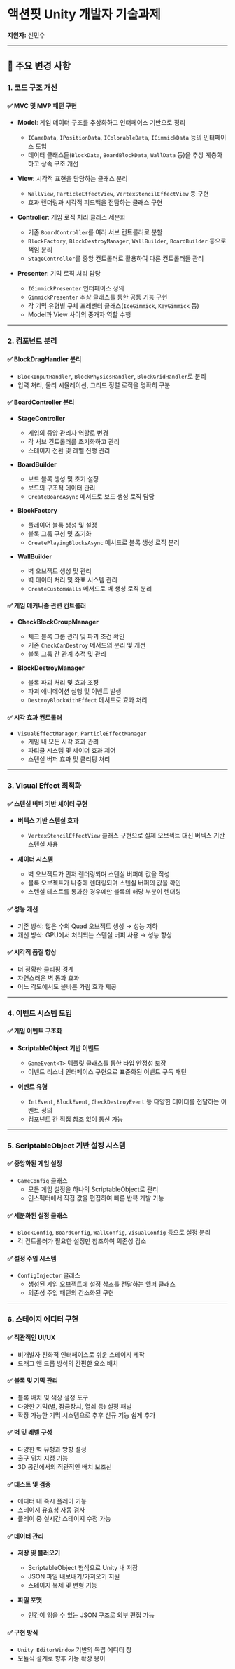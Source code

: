 # 액션핏 Unity 개발자 기술과제

**지원자:** 신민수

---

## 🌟 주요 변경 사항

### 1. 코드 구조 개선

#### ✅ MVC 및 MVP 패턴 구현

- **Model**: 게임 데이터 구조를 추상화하고 인터페이스 기반으로 정리  
  - `IGameData`, `IPositionData`, `IColorableData`, `IGimmickData` 등의 인터페이스 도입  
  - 데이터 클래스들(`BlockData`, `BoardBlockData`, `WallData` 등)을 추상 계층화하고 상속 구조 개선

- **View**: 시각적 표현을 담당하는 클래스 분리  
  - `WallView`, `ParticleEffectView`, `VertexStencilEffectView` 등 구현  
  - 효과 렌더링과 시각적 피드백을 전담하는 클래스 구현

- **Controller**: 게임 로직 처리 클래스 세분화  
  - 기존 `BoardController`를 여러 서브 컨트롤러로 분할  
  - `BlockFactory`, `BlockDestroyManager`, `WallBuilder`, `BoardBuilder` 등으로 책임 분리  
  - `StageController`를 중앙 컨트롤러로 활용하여 다른 컨트롤러들 관리

- **Presenter**: 기믹 로직 처리 담당  
  - `IGimmickPresenter` 인터페이스 정의  
  - `GimmickPresenter` 추상 클래스를 통한 공통 기능 구현  
  - 각 기믹 유형별 구체 프레젠터 클래스(`IceGimmick`, `KeyGimmick` 등)  
  - Model과 View 사이의 중개자 역할 수행

---

### 2. 컴포넌트 분리

#### ✅ BlockDragHandler 분리

- `BlockInputHandler`, `BlockPhysicsHandler`, `BlockGridHandler`로 분리  
- 입력 처리, 물리 시뮬레이션, 그리드 정렬 로직을 명확히 구분

#### ✅ BoardController 분리

- **StageController**  
  - 게임의 중앙 관리자 역할로 변경  
  - 각 서브 컨트롤러를 초기화하고 관리  
  - 스테이지 전환 및 레벨 진행 관리

- **BoardBuilder**  
  - 보드 블록 생성 및 초기 설정  
  - 보드의 구조적 데이터 관리  
  - `CreateBoardAsync` 메서드로 보드 생성 로직 담당

- **BlockFactory**  
  - 플레이어 블록 생성 및 설정  
  - 블록 그룹 구성 및 초기화  
  - `CreatePlayingBlocksAsync` 메서드로 블록 생성 로직 분리

- **WallBuilder**  
  - 벽 오브젝트 생성 및 관리  
  - 벽 데이터 처리 및 좌표 시스템 관리  
  - `CreateCustomWalls` 메서드로 벽 생성 로직 분리

#### ✅ 게임 메커니즘 관련 컨트롤러

- **CheckBlockGroupManager**  
  - 체크 블록 그룹 관리 및 파괴 조건 확인  
  - 기존 `CheckCanDestroy` 메서드의 분리 및 개선  
  - 블록 그룹 간 관계 추적 및 관리

- **BlockDestroyManager**  
  - 블록 파괴 처리 및 효과 조정  
  - 파괴 애니메이션 실행 및 이벤트 발생  
  - `DestroyBlockWithEffect` 메서드로 효과 처리

#### ✅ 시각 효과 컨트롤러

- `VisualEffectManager`, `ParticleEffectManager`  
  - 게임 내 모든 시각 효과 관리  
  - 파티클 시스템 및 셰이더 효과 제어  
  - 스텐실 버퍼 효과 및 클리핑 처리

---

### 3. Visual Effect 최적화

#### ✅ 스텐실 버퍼 기반 셰이더 구현

- **버텍스 기반 스텐실 효과**  
  - `VertexStencilEffectView` 클래스 구현으로 실제 오브젝트 대신 버텍스 기반 스텐실 사용

- **셰이더 시스템**  
  - 벽 오브젝트가 먼저 렌더링되며 스텐실 버퍼에 값을 작성  
  - 블록 오브젝트가 나중에 렌더링되며 스텐실 버퍼의 값을 확인  
  - 스텐실 테스트를 통과한 경우에만 블록의 해당 부분이 렌더링

#### ✅ 성능 개선

- 기존 방식: 많은 수의 Quad 오브젝트 생성 → 성능 저하  
- 개선 방식: GPU에서 처리되는 스텐실 버퍼 사용 → 성능 향상

#### ✅ 시각적 품질 향상

- 더 정확한 클리핑 경계  
- 자연스러운 벽 통과 효과  
- 어느 각도에서도 올바른 가림 효과 제공

---

### 4. 이벤트 시스템 도입

#### ✅ 게임 이벤트 구조화

- **ScriptableObject 기반 이벤트**  
  - `GameEvent<T>` 템플릿 클래스를 통한 타입 안정성 보장  
  - 이벤트 리스너 인터페이스 구현으로 표준화된 이벤트 구독 패턴

- **이벤트 유형**  
  - `IntEvent`, `BlockEvent`, `CheckDestroyEvent` 등 다양한 데이터를 전달하는 이벤트 정의  
  - 컴포넌트 간 직접 참조 없이 통신 가능

---

### 5. ScriptableObject 기반 설정 시스템

#### ✅ 중앙화된 게임 설정

- `GameConfig` 클래스  
  - 모든 게임 설정을 하나의 ScriptableObject로 관리  
  - 인스펙터에서 직접 값을 편집하여 빠른 반복 개발 가능

#### ✅ 세분화된 설정 클래스

- `BlockConfig`, `BoardConfig`, `WallConfig`, `VisualConfig` 등으로 설정 분리  
- 각 컨트롤러가 필요한 설정만 참조하여 의존성 감소

#### ✅ 설정 주입 시스템

- `ConfigInjector` 클래스  
  - 생성된 게임 오브젝트에 설정 참조를 전달하는 헬퍼 클래스  
  - 의존성 주입 패턴의 간소화된 구현

---

### 6. 스테이지 에디터 구현

#### ✅ 직관적인 UI/UX

- 비개발자 친화적 인터페이스로 쉬운 스테이지 제작  
- 드래그 앤 드롭 방식의 간편한 요소 배치

#### ✅ 블록 및 기믹 관리

- 블록 배치 및 색상 설정 도구  
- 다양한 기믹(별, 잠금장치, 열쇠 등) 설정 패널  
- 확장 가능한 기믹 시스템으로 추후 신규 기능 쉽게 추가

#### ✅ 벽 및 레벨 구성

- 다양한 벽 유형과 방향 설정  
- 출구 위치 지정 기능  
- 3D 공간에서의 직관적인 배치 보조선

#### ✅ 테스트 및 검증

- 에디터 내 즉시 플레이 기능  
- 스테이지 유효성 자동 검사  
- 플레이 중 실시간 스테이지 수정 가능

#### ✅ 데이터 관리

- **저장 및 불러오기**  
  - ScriptableObject 형식으로 Unity 내 저장  
  - JSON 파일 내보내기/가져오기 지원  
  - 스테이지 복제 및 변형 기능

- **파일 포맷**  
  - 인간이 읽을 수 있는 JSON 구조로 외부 편집 가능

#### ✅ 구현 방식

- `Unity EditorWindow` 기반의 독립 에디터 창  
- 모듈식 설계로 향후 기능 확장 용이

